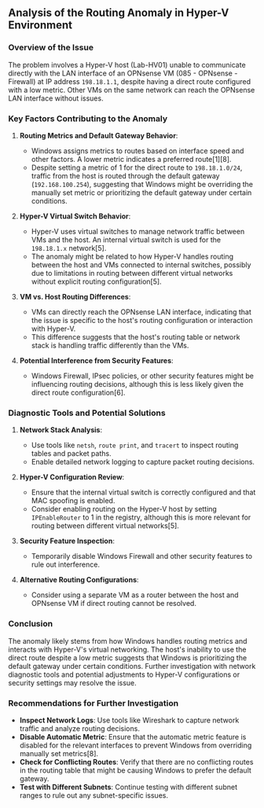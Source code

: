 ## Analysis of the Routing Anomaly in Hyper-V Environment

### Overview of the Issue

The problem involves a Hyper-V host (Lab-HV01) unable to communicate directly with the LAN interface of an OPNsense VM (085 - OPNsense - Firewall) at IP address `198.18.1.1`, despite having a direct route configured with a low metric. Other VMs on the same network can reach the OPNsense LAN interface without issues.

### Key Factors Contributing to the Anomaly

1. **Routing Metrics and Default Gateway Behavior**:
   - Windows assigns metrics to routes based on interface speed and other factors. A lower metric indicates a preferred route[1][8].
   - Despite setting a metric of 1 for the direct route to `198.18.1.0/24`, traffic from the host is routed through the default gateway (`192.168.100.254`), suggesting that Windows might be overriding the manually set metric or prioritizing the default gateway under certain conditions.

2. **Hyper-V Virtual Switch Behavior**:
   - Hyper-V uses virtual switches to manage network traffic between VMs and the host. An internal virtual switch is used for the `198.18.1.x` network[5].
   - The anomaly might be related to how Hyper-V handles routing between the host and VMs connected to internal switches, possibly due to limitations in routing between different virtual networks without explicit routing configuration[5].

3. **VM vs. Host Routing Differences**:
   - VMs can directly reach the OPNsense LAN interface, indicating that the issue is specific to the host's routing configuration or interaction with Hyper-V.
   - This difference suggests that the host's routing table or network stack is handling traffic differently than the VMs.

4. **Potential Interference from Security Features**:
   - Windows Firewall, IPsec policies, or other security features might be influencing routing decisions, although this is less likely given the direct route configuration[6].

### Diagnostic Tools and Potential Solutions

1. **Network Stack Analysis**:
   - Use tools like `netsh`, `route print`, and `tracert` to inspect routing tables and packet paths.
   - Enable detailed network logging to capture packet routing decisions.

2. **Hyper-V Configuration Review**:
   - Ensure that the internal virtual switch is correctly configured and that MAC spoofing is enabled.
   - Consider enabling routing on the Hyper-V host by setting `IPEnableRouter` to 1 in the registry, although this is more relevant for routing between different virtual networks[5].

3. **Security Feature Inspection**:
   - Temporarily disable Windows Firewall and other security features to rule out interference.

4. **Alternative Routing Configurations**:
   - Consider using a separate VM as a router between the host and OPNsense VM if direct routing cannot be resolved.

### Conclusion

The anomaly likely stems from how Windows handles routing metrics and interacts with Hyper-V's virtual networking. The host's inability to use the direct route despite a low metric suggests that Windows is prioritizing the default gateway under certain conditions. Further investigation with network diagnostic tools and potential adjustments to Hyper-V configurations or security settings may resolve the issue.

### Recommendations for Further Investigation

- **Inspect Network Logs**: Use tools like Wireshark to capture network traffic and analyze routing decisions.
- **Disable Automatic Metric**: Ensure that the automatic metric feature is disabled for the relevant interfaces to prevent Windows from overriding manually set metrics[8].
- **Check for Conflicting Routes**: Verify that there are no conflicting routes in the routing table that might be causing Windows to prefer the default gateway.
- **Test with Different Subnets**: Continue testing with different subnet ranges to rule out any subnet-specific issues.

